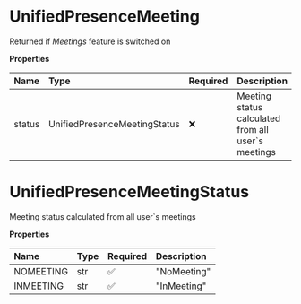 # UnifiedPresenceMeeting

Returned if _Meetings_ feature is switched on

**Properties**

| Name   | Type                         | Required | Description                                        |
| :----- | :--------------------------- | :------- | :------------------------------------------------- |
| status | UnifiedPresenceMeetingStatus | ❌       | Meeting status calculated from all user`s meetings |

# UnifiedPresenceMeetingStatus

Meeting status calculated from all user`s meetings

**Properties**

| Name      | Type | Required | Description |
| :-------- | :--- | :------- | :---------- |
| NOMEETING | str  | ✅       | "NoMeeting" |
| INMEETING | str  | ✅       | "InMeeting" |

<!-- This file was generated by liblab | https://liblab.com/ -->
